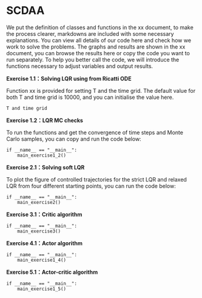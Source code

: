 # SCDAA
We put the definition of classes and functions in the xx document, to make the process clearer, markdowns are included with some necessary explanations. You can view all details of our code here and check how we work to solve the problems. The graphs and results are shown in the xx document, you can browse the results here or copy the code you want to run separately. To help you better call the code, we will introduce the functions necessary to adjust variables and output results.

**Exercise 1.1：Solving LQR using from Ricatti ODE**

Function xx is provided for setting T and the time grid. The default value for both T and time grid is 10000, and you can initialise the value here.
```
T and time grid
```

**Exercise 1.2：LQR MC checks**

To run the functions and get the convergence of time steps and Monte Carlo samples, you can copy and run the code below:
```
if __name__ == "__main__":
    main_exercise1_2()
```

**Exercise 2.1：Solving soft LQR**

To plot the figure of controlled trajectories for the strict LQR and relaxed LQR from four different starting points, you can run the code below:
```
if __name__ == "__main__":
    main_exercise2()
```

**Exercise 3.1：Critic algorithm**

```
if __name__ == "__main__":
    main_exercise3()
```

**Exercise 4.1：Actor algorithm**
```
if __name__ == "__main__":
    main_exercise1_4()
```
**Exercise 5.1：Actor-critic algorithm**
```
if __name__ == "__main__":
    main_exercise1_5()
```
